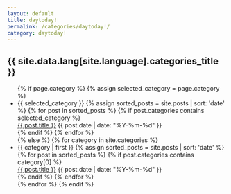```yaml
---
layout: default
title: daytoday!
permalink: /categories/daytoday!/
category: daytoday!
---
```


<article class="container-page">
  <h1 class="page-title">{{ site.data.lang[site.language].categories_title }}</h1>
  
  <ul class="categories-list">
    {% if page.category %}
      {% assign selected_category = page.category %}
      <li id="{{ selected_category }}">{{ selected_category }}
        {% assign sorted_posts = site.posts | sort: 'date' %}
        {% for post in sorted_posts %}
          {% if post.categories contains selected_category %}
            <div class="posts-list-item">
              <span class="posts-list-item-name float-left"><a href="{{ site.baseurl }}{{ post.url }}">{{ post.title }}</a></span>
              <span class="posts-list-item-date float-right">{{ post.date | date: "%Y-%m-%d" }}</span>
            </div>
          {% endif %}
        {% endfor %}
      </li>
    {% else %}
      {% for category in site.categories %}
        <li id="{{ category | first }}">{{ category | first }}
          {% assign sorted_posts = site.posts | sort: 'date' %}
          {% for post in sorted_posts %}
            {% if post.categories contains category[0] %}
              <div class="posts-list-item">
                <span class="posts-list-item-name float-left"><a href="{{ site.baseurl }}{{ post.url }}">{{ post.title }}</a></span>
                <span class="posts-list-item-date float-right">{{ post.date | date: "%Y-%m-%d" }}</span>
              </div>
            {% endif %}
          {% endfor %}
        </li>
      {% endfor %}
    {% endif %}
  </ul>
</article>
